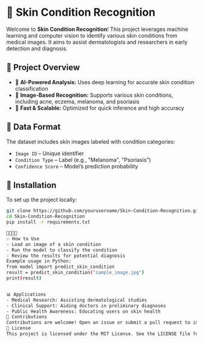 # 🏥 Skin Condition Recognition

Welcome to **Skin Condition Recognition**! This project leverages machine learning and computer vision to identify various skin conditions from medical images. It aims to assist dermatologists and researchers in early detection and diagnosis.

## 📌 Project Overview
- 🔬 **AI-Powered Analysis:** Uses deep learning for accurate skin condition classification  
- 📸 **Image-Based Recognition:** Supports various skin conditions, including acne, eczema, melanoma, and psoriasis  
- 🚀 **Fast & Scalable:** Optimized for quick inference and high accuracy  

## 📂 Data Format
The dataset includes skin images labeled with condition categories:
- `Image ID` – Unique identifier  
- `Condition Type` – Label (e.g., "Melanoma", "Psoriasis")  
- `Confidence Score` – Model’s prediction probability  

## 🔧 Installation
To set up the project locally:
```bash
git clone https://github.com/yourusername/Skin-Condition-Recognition.git
cd Skin-Condition-Recognition
pip install -r requirements.txt


💡 How to Use
- Load an image of a skin condition
- Run the model to classify the condition
- Review the results for potential diagnosis
Example usage in Python:
from model import predict_skin_condition
result = predict_skin_condition("sample_image.jpg")
print(result)


📊 Applications
- Medical Research: Assisting dermatological studies
- Clinical Support: Aiding doctors in preliminary diagnoses
- Public Health Awareness: Educating users on skin health
🤝 Contributions
Contributions are welcome! Open an issue or submit a pull request to improve the model and dataset.
📜 License
This project is licensed under the MIT License. See the LICENSE file for details

